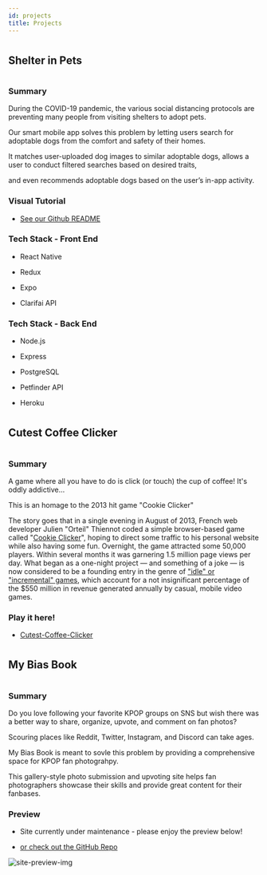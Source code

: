 ```yaml
---
id: projects
title: Projects
---
```


<h1></h1>

## Shelter in Pets

<h1></h1>

### Summary

During the COVID-19 pandemic, the various social distancing protocols are preventing many people from visiting shelters to adopt pets.

Our smart mobile app solves this problem by letting users search for adoptable dogs from the comfort and safety of their homes.

It matches user-uploaded dog images to similar adoptable dogs, allows a user to conduct filtered searches based on desired traits,

and even recommends adoptable dogs based on the user’s in-app activity.

### Visual Tutorial

- <a href="https://github.com/sense-5/shelter-in-pets#readme">See our Github README</a>

### Tech Stack - Front End

- React Native

- Redux

- Expo

- Clarifai API

### Tech Stack - Back End

- Node.js

- Express

- PostgreSQL

- Petfinder API

- Heroku

<h1></h1>

## Cutest Coffee Clicker

<h1></h1>

### Summary

A game where all you have to do is click (or touch) the cup of coffee! It's oddly addictive...

This is an homage to the 2013 hit game "Cookie Clicker"

The story goes that in a single evening in August of 2013, French web developer Julien "Orteil" Thiennot coded a simple browser-based game called "[Cookie Clicker](https://orteil.dashnet.org/cookieclicker/)", hoping to direct some traffic to his personal website while also having some fun. Overnight, the game attracted some 50,000 players. Within several months it was garnering 1.5 million page views per day. What began as a one-night project — and something of a joke — is now considered to be a founding entry in the genre of ["idle" or "incremental" games](https://en.wikipedia.org/wiki/Incremental_game), which account for a not insignificant percentage of the \$550 million in revenue generated annually by casual, mobile video games.

### Play it here!

- [Cutest-Coffee-Clicker](https://0lxgcxllm9.execute-api.us-east-1.amazonaws.com/CoffeeClicker)

<h1></h1>

## My Bias Book

<h1></h1>

### Summary

Do you love following your favorite KPOP groups on SNS but wish there was a better way to share, organize, upvote, and comment on fan photos?

Scouring places like Reddit, Twitter, Instagram, and Discord can take ages.

My Bias Book is meant to sovle this problem by providing a comprehensive space for KPOP fan photograhpy.

This gallery-style photo submission and upvoting site helps fan photographers showcase their skills and provide great content for their fanbases.

### Preview

- Site currently under maintenance - please enjoy the preview below!

- <a href="https://github.com/mybiasbook/mbb#readme">or check out the GitHub Repo</a>

![site-preview-img](https://user-images.githubusercontent.com/58742933/112384428-69b2d500-8cbc-11eb-93e0-ef91f53dff92.jpg)

<h1></h1>

